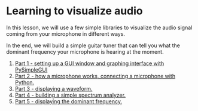 # Learning to visualize audio

In this lesson, we will use a few simple libraries to visualize the audio signal
coming from your microphone in different ways. 

In the end, we will build a simple guitar tuner that can tell you what the dominant
frequency your microphone is hearing at the moment.

1. [Part 1 - setting up a GUI window and graphing interface with PySimpleGUI](parts/1_setup.py)
2. [Part 2 - how a microphone works, connecting a microphone with Python.](parts/2_audiostream.py)
3. [Part 3 - displaying a waveform.](parts/3_waveform.py)
4. [Part 4 - building a simple spectrum analyzer.](parts/4_spectrum.py)
5. [Part 5 - displaying the dominant frequency.](parts/5_final.py)

